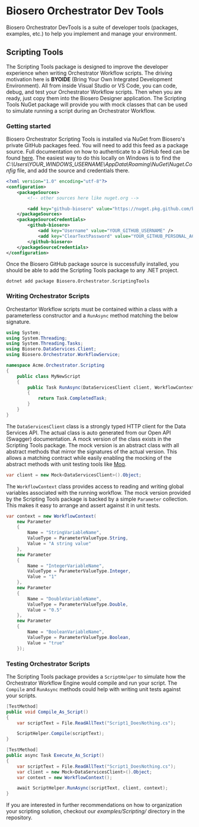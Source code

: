 # Biosero Orchestrator Dev Tools

Biosero Orchestrator DevTools is a suite of developer tools (packages, examples, etc.) to help you implement and manage your environment.

## Scripting Tools

The Scripting Tools package is designed to improve the developer experience when writing Orchestrator Workflow scripts.  The driving motivation here is **BYOIDE** (Bring Your Own Integrated Development Environment).  All from inside Visual Studio or VS Code, you can code, debug, and test your Orchestrator Workflow scripts.  Then when you are ready, just copy them into the Biosero Designer application.  The Scripting Tools NuGet package will provide you with mock classes that can be used to simulate running a script during an Orchestrator Workflow.

### Getting started

Biosero Orchestrator Scripting Tools is installed via NuGet from Biosero's private GitHub packages feed.  You will need to add this feed as a package source.  Full documentation on how to authenticate to a GitHub feed can be found [here](https://docs.github.com/en/packages/working-with-a-github-packages-registry/working-with-the-nuget-registry#authenticating-with-a-personal-access-token).  The easiest way to do this locally on Windows is to find the _C:\Users\YOUR_WINDOWS_USERNAME\AppData\Roaming\NuGet\Nuget.Config_ file, and add the source and credentials there.

```xml
<?xml version="1.0" encoding="utf-8"?>
<configuration>
    <packageSources>
        <!-- other sources here like nuget.org -->

        <add key="github-biosero" value="https://nuget.pkg.github.com/biosero/index.json" />
    </packageSources>
    <packageSourceCredentials>
        <github-biosero>
            <add key="Username" value="YOUR_GITHUB_USERNAME" />
            <add key="ClearTextPassword" value="YOUR_GITHUB_PERSONAL_ACCESS_TOKEN" />
        </github-biosero>
    </packageSourceCredentials>
</configuration>
```

Once the Biosero GitHub package source is successfully installed, you should be able to add the Scripting Tools package to any .NET project.

```
dotnet add package Biosero.Orchestrator.ScriptingTools
```

### Writing Orchestrator Scripts

Orchestartor Workflow scripts must be contained within a class with a parameterless constructor and a `RunAsync` method matching the below signature.

```csharp
using System;
using System.Threading;
using System.Threading.Tasks;
using Biosero.DataServices.Client;
using Biosero.Orchestrator.WorkflowService;

namespace Acme.Orchestrator.Scripting
{
    public class MyNewScript
    {
        public Task RunAsync(DataServicesClient client, WorkflowContext context, CancellationToken cancellationToken)
        {
            return Task.CompletedTask;
        }
    }
}
```

The `DataServicesClient` class is a strongly typed HTTP client for the Data Services API.  The actual class is auto generated from our Open API (Swagger) documentation.  A mock version of the class exists in the Scripting Tools package.  The mock version is an abstract class with all abstract methods that mirror the signatures of the actual version.  This allows a matching contract while easily enabling the mocking of the abstract methods with unit testing tools like [Moq](https://github.com/moq/moq).

```csharp
var client = new Mock<DataServicesClient>().Object;
```

The `WorkflowContext` class provides access to reading and writing global variables associated with the running workflow.  The mock version provided by the Scripting Tools package is backed by a simple `Parameter` collection.  This makes it easy to arrange and assert against it in unit tests.

```csharp
var context = new WorkflowContext(
    new Parameter
    {
        Name = "StringVariableName",
        ValueType = ParameterValueType.String,
        Value = "A string value"
    },
    new Parameter
    {
        Name = "IntegerVariableName",
        ValueType = ParameterValueType.Integer,
        Value = "1"
    },
    new Parameter
    {
        Name = "DoubleVariableName",
        ValueType = ParameterValueType.Double,
        Value = "0.5"
    },
    new Parameter
    {
        Name = "BooleanVariableName",
        ValueType = ParameterValueType.Boolean,
        Value = "true"
    });
```

### Testing Orchestrator Scripts

The Scripting Tools package provides a `ScriptHelper` to simulate how the Orchestrator Workflow Engine would compile and run your script.  The `Compile` and `RunAsync` methods could help with writing unit tests against your scripts.

```csharp
[TestMethod]
public void Compile_As_Script()
{
    var scriptText = File.ReadAllText("Script1_DoesNothing.cs");

    ScriptHelper.Compile(scriptText);
}

[TestMethod]
public async Task Execute_As_Script()
{
    var scriptText = File.ReadAllText("Script1_DoesNothing.cs");
    var client = new Mock<DataServicesClient>().Object;
    var context = new WorkflowContext();

    await ScriptHelper.RunAsync(scriptText, client, context);
}
```

If you are interested in further recommendations on how to organization your scripting solution, checkout our _examples/Scripting/_ directory in the repository.